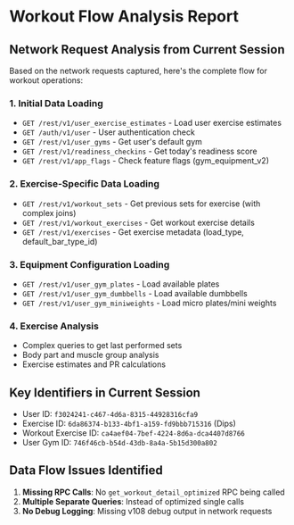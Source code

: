 # Workout Flow Analysis Report

## Network Request Analysis from Current Session

Based on the network requests captured, here's the complete flow for workout operations:

### 1. Initial Data Loading
- `GET /rest/v1/user_exercise_estimates` - Load user exercise estimates
- `GET /auth/v1/user` - User authentication check
- `GET /rest/v1/user_gyms` - Get user's default gym
- `GET /rest/v1/readiness_checkins` - Get today's readiness score
- `GET /rest/v1/app_flags` - Check feature flags (gym_equipment_v2)

### 2. Exercise-Specific Data Loading
- `GET /rest/v1/workout_sets` - Get previous sets for exercise (with complex joins)
- `GET /rest/v1/workout_exercises` - Get workout exercise details
- `GET /rest/v1/exercises` - Get exercise metadata (load_type, default_bar_type_id)

### 3. Equipment Configuration Loading
- `GET /rest/v1/user_gym_plates` - Load available plates
- `GET /rest/v1/user_gym_dumbbells` - Load available dumbbells  
- `GET /rest/v1/user_gym_miniweights` - Load micro plates/mini weights

### 4. Exercise Analysis
- Complex queries to get last performed sets
- Body part and muscle group analysis
- Exercise estimates and PR calculations

## Key Identifiers in Current Session
- User ID: `f3024241-c467-4d6a-8315-44928316cfa9`
- Exercise ID: `6da86374-b133-4bf1-a159-fd9bbb715316` (Dips)
- Workout Exercise ID: `ca4aef04-7bef-4224-8d6a-dca4407d8766`
- User Gym ID: `746f46cb-b54d-43db-8a4a-5b15d300a802`

## Data Flow Issues Identified
1. **Missing RPC Calls**: No `get_workout_detail_optimized` RPC being called
2. **Multiple Separate Queries**: Instead of optimized single calls
3. **No Debug Logging**: Missing v108 debug output in network requests